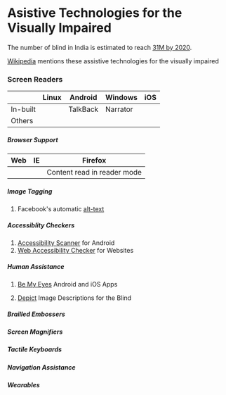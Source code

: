 # Asistive Technologies for the Visually Impaired

The number of blind in India is estimated to reach [31M by 2020](https://www.ncbi.nlm.nih.gov/pubmed/11804362).

[Wikipedia](https://en.wikipedia.org/wiki/Assistive_technology#Visual_impairments) mentions these assistive technologies for the visually impaired

### Screen Readers

|| Linux | Android | Windows | iOS |
|--- | --- | --- | --- | --- |
|In-built| | TalkBack | Narrator | |
|Others | | | | |

##### Browser Support

| Web | IE | Firefox |
| --- | --- | --- |
| | | Content read in reader mode |

##### Image Tagging
1. Facebook's automatic [alt-text](https://www.facebook.com/help/216219865403298?helpref=faq_content)

##### Accessiblity Checkers
1. [Accessibility Scanner](https://support.google.com/accessibility/android/answer/6376570?hl=en)  for Android
2. [Web Accessibility Checker](https://achecker.ca/checker/index.php) for Websites

##### Human Assistance
1. [Be My Eyes](http://bemyeyes.com/) Android and iOS Apps

2. [Depict](http://www.niamhparsley.com/Depict/index.html) Image Descriptions for the Blind

##### Brailled Embossers
##### Screen Magnifiers
##### Tactile Keyboards
##### Navigation Assistance
##### Wearables


